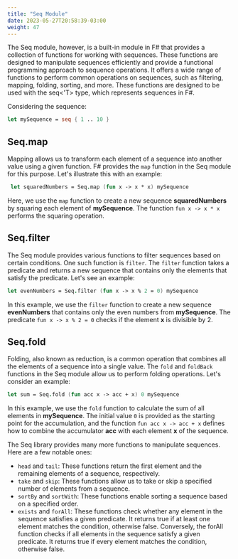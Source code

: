 ```yaml
---
title: "Seq Module"
date: 2023-05-27T20:58:39-03:00
weight: 47
---
```


 The Seq module, however, is a built-in module in F# that provides a collection of functions for working with sequences. These functions are designed to manipulate sequences efficiently and provide a functional programming approach to sequence operations.  It offers a wide range of functions to perform common operations on sequences, such as filtering, mapping, folding, sorting, and more. These functions are designed to be used with the seq<'T> type, which represents sequences in F#.

 Considering the sequence:
 ```FSharp
 let mySequence = seq { 1 .. 10 }
 ```

 ## Seq.map

 Mapping allows us to transform each element of a sequence into another value using a given function. F# provides the `map` function in the Seq module for this purpose. Let's illustrate this with an example:

```FSharp
 let squaredNumbers = Seq.map (fun x -> x * x) mySequence
```

Here, we use the `map` function to create a new sequence **squaredNumbers** by squaring each element of **mySequence**. The function `fun x -> x * x` performs the squaring operation.

## Seq.filter

The Seq module provides various functions to filter sequences based on certain conditions. One such function is `filter`. The `filter` function takes a predicate and returns a new sequence that contains only the elements that satisfy the predicate. Let's see an example:
```Fsharp
let evenNumbers = Seq.filter (fun x -> x % 2 = 0) mySequence
```
In this example, we use the `filter` function to create a new sequence **evenNumbers** that contains only the even numbers from **mySequence**. The predicate `fun x -> x % 2 = 0` checks if the element **x** is divisible by 2.

## Seq.fold

Folding, also known as reduction, is a common operation that combines all the elements of a sequence into a single value. The `fold` and `foldBack` functions in the Seq module allow us to perform folding operations. Let's consider an example:
```Fsharp
let sum = Seq.fold (fun acc x -> acc + x) 0 mySequence
```
In this example, we use the `fold` function to calculate the sum of all elements in **mySequence**. The initial value `0` is provided as the starting point for the accumulation, and the function `fun acc x -> acc + x` defines how to combine the accumulator **acc** with each element **x** of the sequence.

The Seq library provides many more functions to manipulate sequences. Here are a few notable ones:
- `head` and `tail`: These functions return the first element and the remaining elements of a sequence, respectively.
- `take` and `skip`: These functions allow us to take or skip a specified number of elements from a sequence.
- `sortBy` and `sortWith`: These functions enable sorting a sequence based on a specified order.
- `exists` and `forAll`: These functions check whether any element in the sequence satisfies a given predicate. It returns true if at least one element matches the condition, otherwise false. Conversely, the forAll function checks if all elements in the sequence satisfy a given predicate. It returns true if every element matches the condition, otherwise false.